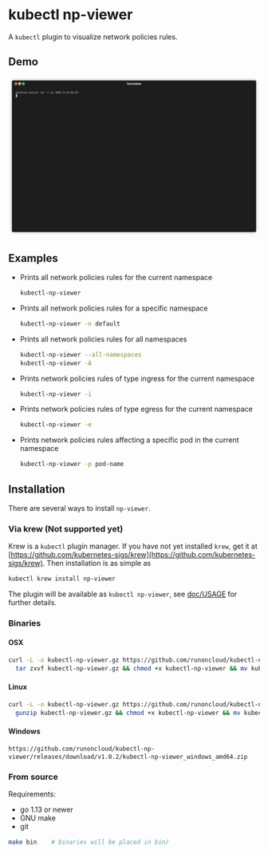# kubectl np-viewer

A `kubectl` plugin to visualize network policies rules.

## Demo

<p align="center"><img src="/doc/np-viewer.gif?raw=true"/></p>

## Examples

- Prints all network policies rules for the current namespace
  ```bash
  kubectl-np-viewer
  ```

- Prints all network policies rules for a specific namespace
  ```bash
  kubectl-np-viewer -n default
  ```
  
- Prints all network policies rules for all namespaces
  ```bash
  kubectl-np-viewer --all-namespaces
  kubectl-np-viewer -A
  ```
  
- Prints network policies rules of type ingress for the current namespace
  ```bash
  kubectl-np-viewer -i
  ```

- Prints network policies rules of type egress for the current namespace
  ```bash
  kubectl-np-viewer -e
  ```
  
- Prints network policies rules affecting a specific pod in the current namespace
  ```bash
  kubectl-np-viewer -p pod-name
  ```

## Installation
There are several ways to install `np-viewer`.

### Via krew (Not supported yet)
Krew is a `kubectl` plugin manager. If you have not yet installed `krew`, get it at
[https://github.com/kubernetes-sigs/krew](https://github.com/kubernetes-sigs/krew).
Then installation is as simple as
```bash
kubectl krew install np-viewer
```
The plugin will be available as `kubectl np-viewer`, see [doc/USAGE](doc/USAGE.md) for further details.

### Binaries
 
#### OSX
 ```bash
 curl -L -o kubectl-np-viewer.gz https://github.com/runoncloud/kubectl-np-viewer/releases/download/v1.0.1/kubectl-np-viewer_darwin_amd64.tar.gz && \
   tar zxvf kubectl-np-viewer.gz && chmod +x kubectl-np-viewer && mv kubectl-np-viewer $GOPATH/bin/
 ```
 
#### Linux
 ```bash
 curl -L -o kubectl-np-viewer.gz https://github.com/runoncloud/kubectl-np-viewer/releases/download/v1.0.2/kubectl-np-viewer_linux_amd64.tar.gz && \
   gunzip kubectl-np-viewer.gz && chmod +x kubectl-np-viewer && mv kubectl-np-viewer $GOPATH/bin/
 ```

#### Windows

 ```
 https://github.com/runoncloud/kubectl-np-viewer/releases/download/v1.0.2/kubectl-np-viewer_windows_amd64.zip
 ```

### From source

Requirements:
 - go 1.13 or newer
 - GNU make
 - git
 
 ```bash
 make bin    # binaries will be placed in bin/
 ```
